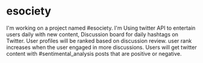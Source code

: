 # esociety
I'm working on a project named #esociety.
I'm Using twitter API to entertain users daily with new content,
Discussion board for daily hashtags on Twitter.
User profiles will be ranked based on discussion review. user rank increases when the user engaged in more discussions.
Users will get twitter content with #sentimental_analysis posts that are positive or negative.
